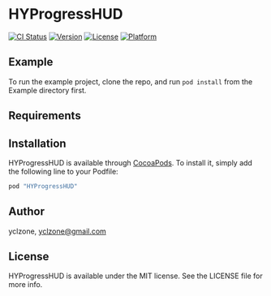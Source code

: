 # HYProgressHUD

[![CI Status](http://img.shields.io/travis/yclzone/HYProgressHUD.svg?style=flat)](https://travis-ci.org/yclzone/HYProgressHUD)
[![Version](https://img.shields.io/cocoapods/v/HYProgressHUD.svg?style=flat)](http://cocoapods.org/pods/HYProgressHUD)
[![License](https://img.shields.io/cocoapods/l/HYProgressHUD.svg?style=flat)](http://cocoapods.org/pods/HYProgressHUD)
[![Platform](https://img.shields.io/cocoapods/p/HYProgressHUD.svg?style=flat)](http://cocoapods.org/pods/HYProgressHUD)

## Example

To run the example project, clone the repo, and run `pod install` from the Example directory first.

## Requirements

## Installation

HYProgressHUD is available through [CocoaPods](http://cocoapods.org). To install
it, simply add the following line to your Podfile:

```ruby
pod "HYProgressHUD"
```

## Author

yclzone, yclzone@gmail.com

## License

HYProgressHUD is available under the MIT license. See the LICENSE file for more info.
